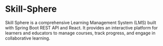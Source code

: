 # Skill-Sphere

Skill Sphere is a comprehensive Learning Management System (LMS) built with Spring Boot REST API and React. It provides an interactive platform for learners and educators to manage courses, track progress, and engage in collaborative learning.
